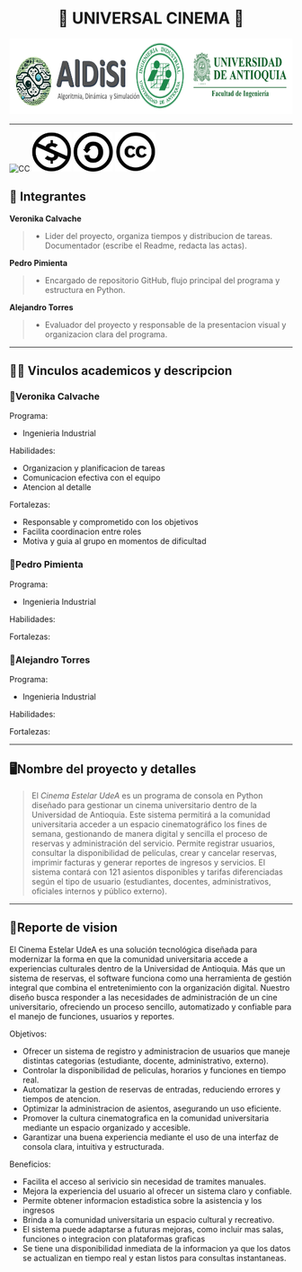 <div align="center">
    <h1><b></b></h1>
    <h1><b>🎥 UNIVERSAL CINEMA 🌟</b></h1>
    <img alt="I&S" height="135px" src="https://raw.githubusercontent.com/juliancastillo-udea/AlDiSi/refs/heads/main/images/Logo%20AlDiSi_Horizontal%20UdeA%20II.png">
</div>

<hr size="10" noshade color="green">

<div>
    <img alt="CC" height="70px" src="https://raw.githubusercontent.com/main/images/by.xlarge.png">
    <img alt="Attribution" height="70px" src="https://raw.githubusercontent.com/juliancastillo-udea/2024-1-ProgramacionPosgrados/main/images/nc.xlarge.png">
    <img alt="NC" height="70px" src="https://raw.githubusercontent.com/juliancastillo-udea/2024-1-ProgramacionPosgrados/main/images/sa.xlarge.png">
    <img alt="SA" height="70px" src="https://raw.githubusercontent.com/juliancastillo-udea/2024-1-ProgramacionPosgrados/main/images/cc-icons.png">

## 👥 Integrantes
**Veronika Calvache** 
>* Lider del proyecto, organiza tiempos y distribucion de tareas. Documentador (escribe el Readme, redacta las actas).

**Pedro Pimienta** 
>* Encargado de repositorio GitHub, flujo principal del programa y estructura en Python.

**Alejandro Torres** 
>* Evaluador del proyecto y responsable de la presentacion visual y organizacion clara del programa. 

---

## 👨‍🎓 Vinculos academicos y descripcion 

### 📌Veronika Calvache 
Programa: 
- Ingenieria Industrial 

Habilidades:
- Organizacion y planificacion de tareas 
- Comunicacion efectiva con el equipo 
- Atencion al detalle 

Fortalezas: 
- Responsable y comprometido con los objetivos
- Facilita coordinacion entre roles 
- Motiva y guia al grupo en momentos de dificultad

### 📌Pedro Pimienta 
Programa: 
- Ingenieria Industrial 

Habilidades:

Fortalezas: 

### 📌Alejandro Torres
Programa: 
- Ingenieria Industrial 

Habilidades:

Fortalezas: 

---

## 🖥️Nombre del proyecto y detalles

> El *Cinema Estelar UdeA* es un programa de consola en Python diseñado para gestionar un cinema universitario dentro de la Universidad de Antioquia. Este sistema permitirá a la comunidad universitaria acceder a un espacio cinematográfico los fines de semana, gestionando de manera digital y sencilla el proceso de reservas y administración del servicio. Permite registrar usuarios, consultar la disponibilidad de películas, crear y cancelar reservas, imprimir facturas y generar reportes de ingresos y servicios.
> El sistema contará con 121 asientos disponibles y tarifas diferenciadas según el tipo de usuario (estudiantes, docentes, administrativos, oficiales internos y público externo).
---
 
## 🔭Reporte de vision    
El Cinema Estelar UdeA es una solución tecnológica diseñada para modernizar la forma en que la comunidad universitaria accede a experiencias culturales dentro de la Universidad de Antioquia. Más que un sistema de reservas, el software funciona como una herramienta de gestión integral que combina el entretenimiento con la organización digital. 
Nuestro diseño busca responder a las necesidades de administración de un cine universitario, ofreciendo un proceso sencillo, automatizado y confiable para el manejo de funciones, usuarios y reportes.

Objetivos: 
- Ofrecer un sistema de registro y administracion de usuarios que maneje distintas categorias (estudiante, docente, administrativo, externo).
- Controlar la disponibilidad de peliculas, horarios y funciones en tiempo real. 
- Automatizar la gestion de reservas de entradas, reduciendo errores y tiempos de atencion.
- Optimizar la administracion de asientos, asegurando un uso eficiente.
- Promover la cultura cinematografica en la comunidad universitaria mediante un espacio organizado y accesible. 
- Garantizar una buena experiencia mediante el uso de una interfaz de consola clara, intuitiva y estructurada.

Beneficios: 

- Facilita el acceso al serivicio sin necesidad de tramites manuales.
- Mejora la experiencia del usuario al ofrecer un sistema claro y confiable. 
- Permite obtener informacion estadistica sobre la asistencia y los ingresos
- Brinda a la comunidad universitaria un espacio cultural y recreativo.
- El sistema puede adaptarse a futuras mejoras, como incluir mas salas, funciones o integracion con plataformas graficas
- Se tiene una disponibilidad inmediata de la informacion ya que los datos se actualizan en tiempo real y estan listos para consultas instantaneas. 


